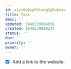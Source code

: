 ```yaml
---
id: eisx8w9sp5htxng2g8ubosn
title: Task
desc: ''
updated: 1646539884958
created: 1646539868234
status: ''
due: ''
priority: ''
owner: ''
---
```


- [x] Add a link to the website.
